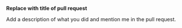 **Replace with title of pull request**

Add a description of what you did and mention me in the pull request.

